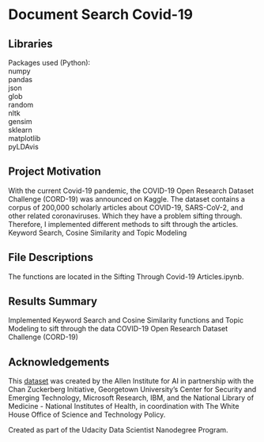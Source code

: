 # Document Search Covid-19

## Libraries  
Packages used (Python):  
numpy   
pandas   
json   
glob   
random   
nltk  
gensim  
sklearn  
matplotlib  
pyLDAvis  

## Project Motivation
With the current Covid-19 pandemic, the COVID-19 Open Research Dataset Challenge (CORD-19) was announced on Kaggle. The dataset contains a corpus of 200,000 scholarly articles about COVID-19, SARS-CoV-2, and other related coronaviruses. Which they have a problem sifting through.
Therefore, I implemented different methods to sift through the articles.  
Keyword Search, Cosine Similarity and Topic Modeling 

## File Descriptions
The functions are located in the Sifting Through Covid-19 Articles.ipynb.

## Results Summary 
Implemented  Keyword Search and Cosine Similarity functions and Topic Modeling to sift through the data COVID-19 Open Research Dataset Challenge (CORD-19)
## Acknowledgements 
This [dataset](https://www.kaggle.com/allen-institute-for-ai/CORD-19-research-challenge) was created by the Allen Institute for AI in partnership with the Chan Zuckerberg Initiative, Georgetown University’s Center for Security and Emerging Technology, Microsoft Research, IBM, and the National Library of Medicine - National Institutes of Health, in coordination with The White House Office of Science and Technology Policy.

Created as part of the Udacity Data Scientist Nanodegree Program.

